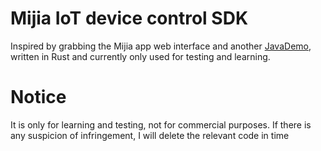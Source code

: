 # Mijia IoT device control SDK

Inspired by grabbing the Mijia app web interface and another [JavaDemo](https://gitee.com/janzlan/mijia-api?_from=gitee_search), written in Rust and currently only used for testing and learning.

# Notice

It is only for learning and testing, not for commercial purposes. If there is any suspicion of infringement, I will delete the relevant code in time
